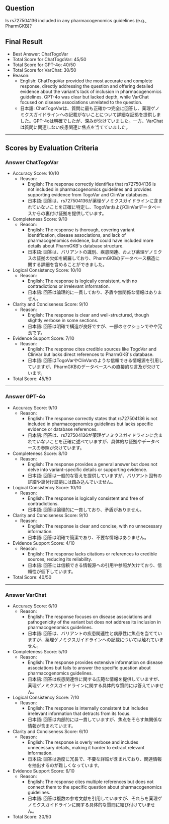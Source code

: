 ## Question

Is rs727504136 included in any pharmacogenomics guidelines (e.g., PharmGKB)?

## Final Result

- Best Answer: ChatTogoVar
- Total Score for ChatTogoVar: 45/50
- Total Score for GPT-4o: 40/50
- Total Score for VarChat: 30/50
- Reason:
  - English: ChatTogoVar provided the most accurate and complete response, directly addressing the question and offering detailed evidence about the variant's lack of inclusion in pharmacogenomics guidelines. GPT-4o was clear but lacked depth, while VarChat focused on disease associations unrelated to the question.
  - 日本語: ChatTogoVarは、質問に最も正確かつ完全に回答し、薬理ゲノミクスガイドラインへの記載がないことについて詳細な証拠を提供しました。GPT-4oは明確でしたが、深みが欠けていました。一方、VarChatは質問に関連しない疾患関連に焦点を当てていました。

---

## Scores by Evaluation Criteria

### Answer ChatTogoVar
- Accuracy Score: 10/10
  - Reason: 
    - English: The response correctly identifies that rs727504136 is not included in pharmacogenomics guidelines and provides supporting evidence from TogoVar and ClinVar databases.
    - 日本語: 回答は、rs727504136が薬理ゲノミクスガイドラインに含まれていないことを正確に特定し、TogoVarおよびClinVarデータベースからの裏付け証拠を提供しています。
- Completeness Score: 9/10
  - Reason: 
    - English: The response is thorough, covering variant identification, disease associations, and lack of pharmacogenomics evidence, but could have included more details about PharmGKB's database structure.
    - 日本語: 回答は、バリアントの識別、疾患関連、および薬理ゲノミクスの証拠の欠如を網羅しており、PharmGKBのデータベース構造に関する詳細を含めることができました。
- Logical Consistency Score: 10/10
  - Reason: 
    - English: The response is logically consistent, with no contradictions or irrelevant information.
    - 日本語: 回答は論理的に一貫しており、矛盾や無関係な情報はありません。
- Clarity and Conciseness Score: 9/10
  - Reason: 
    - English: The response is clear and well-structured, though slightly verbose in some sections.
    - 日本語: 回答は明確で構造が良好ですが、一部のセクションでやや冗長です。
- Evidence Support Score: 7/10
  - Reason: 
    - English: The response cites credible sources like TogoVar and ClinVar but lacks direct references to PharmGKB's database.
    - 日本語: 回答はTogoVarやClinVarのような信頼できる情報源を引用していますが、PharmGKBのデータベースへの直接的な言及が欠けています。
- Total Score: 45/50

---

### Answer GPT-4o
- Accuracy Score: 9/10
  - Reason: 
    - English: The response correctly states that rs727504136 is not included in pharmacogenomics guidelines but lacks specific evidence or database references.
    - 日本語: 回答は、rs727504136が薬理ゲノミクスガイドラインに含まれていないことを正確に述べていますが、具体的な証拠やデータベースの参照が欠けています。
- Completeness Score: 8/10
  - Reason: 
    - English: The response provides a general answer but does not delve into variant-specific details or supporting evidence.
    - 日本語: 回答は一般的な答えを提供していますが、バリアント固有の詳細や裏付け証拠には踏み込んでいません。
- Logical Consistency Score: 10/10
  - Reason: 
    - English: The response is logically consistent and free of contradictions.
    - 日本語: 回答は論理的に一貫しており、矛盾がありません。
- Clarity and Conciseness Score: 9/10
  - Reason: 
    - English: The response is clear and concise, with no unnecessary information.
    - 日本語: 回答は明確で簡潔であり、不要な情報はありません。
- Evidence Support Score: 4/10
  - Reason: 
    - English: The response lacks citations or references to credible sources, reducing its reliability.
    - 日本語: 回答には信頼できる情報源への引用や参照が欠けており、信頼性が低下しています。
- Total Score: 40/50

---

### Answer VarChat
- Accuracy Score: 6/10
  - Reason: 
    - English: The response focuses on disease associations and pathogenicity of the variant but does not address its inclusion in pharmacogenomics guidelines.
    - 日本語: 回答は、バリアントの疾患関連性と病原性に焦点を当てていますが、薬理ゲノミクスガイドラインへの記載については触れていません。
- Completeness Score: 5/10
  - Reason: 
    - English: The response provides extensive information on disease associations but fails to answer the specific question about pharmacogenomics guidelines.
    - 日本語: 回答は疾患関連性に関する広範な情報を提供していますが、薬理ゲノミクスガイドラインに関する具体的な質問には答えていません。
- Logical Consistency Score: 7/10
  - Reason: 
    - English: The response is internally consistent but includes irrelevant information that detracts from its focus.
    - 日本語: 回答は内部的には一貫していますが、焦点をそらす無関係な情報が含まれています。
- Clarity and Conciseness Score: 6/10
  - Reason: 
    - English: The response is overly verbose and includes unnecessary details, making it harder to extract relevant information.
    - 日本語: 回答は過度に冗長で、不要な詳細が含まれており、関連情報を抽出するのが難しくなっています。
- Evidence Support Score: 6/10
  - Reason: 
    - English: The response cites multiple references but does not connect them to the specific question about pharmacogenomics guidelines.
    - 日本語: 回答は複数の参考文献を引用していますが、それらを薬理ゲノミクスガイドラインに関する具体的な質問に結び付けていません。
- Total Score: 30/50